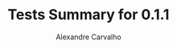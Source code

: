 ---
title: Tests Summary for 0.1.1
author: Alexandre Carvalho
menu_title: 0.1.1
category: surefire_reports
layout: iframe
iframe_url: /docs/0.1.1/site/surefire-report.html
order: 13
---